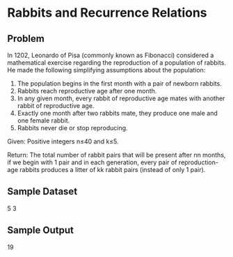 # Rabbits and Recurrence Relations

## Problem

In 1202, Leonardo of Pisa (commonly known as Fibonacci) considered a mathematical exercise regarding the reproduction of a population of rabbits. He made the following simplifying assumptions about the population:

1) The population begins in the first month with a pair of newborn rabbits.  
2) Rabbits reach reproductive age after one month.  
3) In any given month, every rabbit of reproductive age mates with another rabbit of reproductive age.  
4) Exactly one month after two rabbits mate, they produce one male and one female rabbit.  
5) Rabbits never die or stop reproducing.  

Given: Positive integers n≤40 and k≤5.

Return: The total number of rabbit pairs that will be present after nn months, if we begin with 1 pair and in each generation, every pair of reproduction-age rabbits produces a litter of kk rabbit pairs (instead of only 1 pair).

## Sample Dataset
5 3
## Sample Output
19
